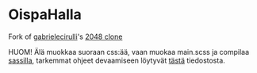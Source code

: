 # OispaHalla
Fork of [gabrielecirulli](https://github.com/gabrielecirulli)'s [2048 clone](https://github.com/gabrielecirulli/2048)

HUOM! Älä muokkaa suoraan css:ää, vaan muokaa main.scss ja compilaa [sassilla](https://sass-lang.com/), tarkemmat ohjeet devaamiseen löytyvät [tästä](CONTRIBUTING.md) tiedostosta.
